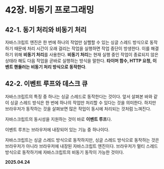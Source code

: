 # 42장. 비동기 프로그래밍

## 42-1. 동기 처리와 비동기 처리

자바스크립트 엔진은 한 번에 하나의 작업만 실핼할 수 있는 싱글 스레드 방식으로 동작하기 때문에 처리 시간이 오래 걸리는 작업을 실행하면 작업 중단이 방생한다. 이를 해결하기 위해 **비동기 처리**를 사용한다. **비동기 처리**는 현재 실행 중인 작업이 종료되지 않은 상태라 해도 다음 작업을 곧바로 실행하는 방식을 말한다. **타이머 함수, HTTP 요청, 이벤트 핸들러는 비동기 처리 방식으로 동작한다**.

## 42-2. 이벤트 루프와 데스크 큐

자바스크립트의 특징 중 하나는 싱글 스레드로 동작한다는 것이다. 앞서 살펴본 바와 같이 싱글 스레드 방식은 한 번에 하나의 작업만 처리할 수 있다는 것을 의미한다. 하지만 브라우저가 동작하는 것을 살펴보면 많은 작업이 동시에 처리되는 것처럼 느껴진다.

자바스크립트의 동시성을 지원하는 것이 바로 **이벤트 루프**다.

이벤트 루프는 브라우저에 내장되어 있는 기능 중 하나이다.

자바스크립트는 싱글 스레드 방식으로 동작하지만, 싱글 스레드 방식으로 동작하는 것은 브라우저가 아니라 브라우저에 내장된 자바스크립트 엔진이다. 브라우저가 멀티 스레드 방식으로 동작하기에 자바스크립트의 비동기 동작이 가능한 것이다.


**2025.04.24**